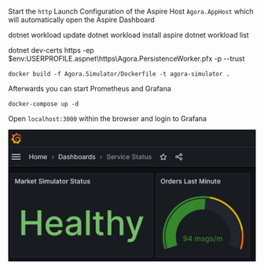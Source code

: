 ﻿Start the `http` Launch Configuration of the Aspire Host `Agora.AppHost` which will automatically open the Aspire Dashboard

dotnet workload update
dotnet workload install aspire
dotnet workload list

dotnet dev-certs https -ep $env:USERPROFILE\.aspnet\https\Agora.PersistenceWorker.pfx -p <password> --trust


```shell
docker build -f Agora.Simulator/Dockerfile -t agora-simulator .       
```

Afterwards you can start Prometheus and Grafana 
```shell
docker-compose up -d
```

Open `localhost:3000` within the browser and login to Grafana

![grafana-screenshot.png](grafana-screenshot.png)